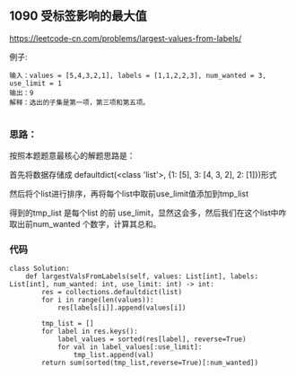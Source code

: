 ## 1090 受标签影响的最大值

https://leetcode-cn.com/problems/largest-values-from-labels/


例子:
```
输入：values = [5,4,3,2,1], labels = [1,1,2,2,3], num_wanted = 3, use_limit = 1
输出：9
解释：选出的子集是第一项，第三项和第五项。
 
```
### 思路：

按照本题题意最核心的解题思路是： 

首先将数据存储成 defaultdict(<class 'list'>, {1: [5], 3: [4, 3, 2], 2: [1]})形式

然后将个list进行排序，再将每个list中取前use_limit值添加到tmp_list

得到的tmp_list 是每个list 的前 use_limit，显然这会多，然后我们在这个list中咋取出前num_wanted
个数字，计算其总和。
 

### 代码
```
class Solution:
    def largestValsFromLabels(self, values: List[int], labels: List[int], num_wanted: int, use_limit: int) -> int:
        res = collections.defaultdict(list)
        for i in range(len(values)):
            res[labels[i]].append(values[i])

        tmp_list = []
        for label in res.keys():
            label_values = sorted(res[label], reverse=True)
            for val in label_values[:use_limit]:
                tmp_list.append(val)
        return sum(sorted(tmp_list,reverse=True)[:num_wanted])
```